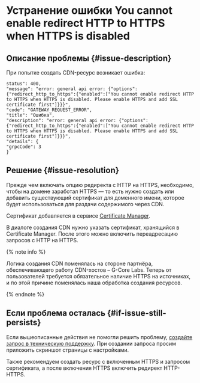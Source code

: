 # Устранение ошибки You cannot enable redirect HTTP to HTTPS when HTTPS is disabled


## Описание проблемы {#issue-description}

При попытке создать CDN-ресурс возникает ошибка:
```
status": 400,
"message": "error: general api error: {"options":{"redirect_http_to_https":{"enabled":["You cannot enable redirect HTTP to HTTPS when HTTPS is disabled. Please enable HTTPS and add SSL certificate first"]}}}",
"code": "GATEWAY_REQUEST_ERROR",
"title": "Ошибка",
"description": "error: general api error: {"options":{"redirect_http_to_https":{"enabled":["You cannot enable redirect HTTP to HTTPS when HTTPS is disabled. Please enable HTTPS and add SSL certificate first"]}}}",
"details": {
"grpcCode": 3
}

```
## Решение {#issue-resolution}

Прежде чем включать опцию редиректа с HTTP на HTTPS, необходимо, чтобы на домене заработал HTTPS — то есть нужно создать или добавить существующий сертификат для доменного имени, которое будет использоваться для раздачи содержимого через CDN.

Сертификат добавляется в сервисе [Certificate Manager](https://cloud.yandex.ru/docs/certificate-manager/quickstart/).

В диалоге создания CDN нужно указать сертификат, хранящийся в Certificate Manager. После этого можно включить переадресацию запросов с HTTP на HTTPS.

{% note info %}

Логика создания CDN поменялась на стороне партнёра, обеспечивающего работу CDN-хостов – G-Core Labs. Теперь от пользователей требуется обязательное наличие HTTPS на источниках, и по этой причине поменялась наша обработка создания ресурсов.

{% endnote %}

## Если проблема осталась {#if-issue-still-persists}

Если вышеописанные действия не помогли решить проблему, [создайте запрос в техническую поддержку](https://console.cloud.yandex.ru/support?section=contact).
При создании запроса просим приложить скриншот страницы с настройками.

Также рекомендуем  создать ресурс с включенным HTTPS и запросом сертификата, а после включения HTTPS включить редирект HTTP-HTTPS.
